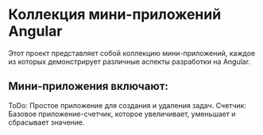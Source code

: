 # Коллекция мини-приложений Angular

Этот проект представляет собой коллекцию мини-приложений, каждое из которых демонстрирует различные аспекты разработки на Angular.

## Мини-приложения включают:

ToDo: Простое приложение для создания и удаления задач.
Счетчик: Базовое приложение-счетчик, которое увеличивает, уменьшает и сбрасывает значение.
